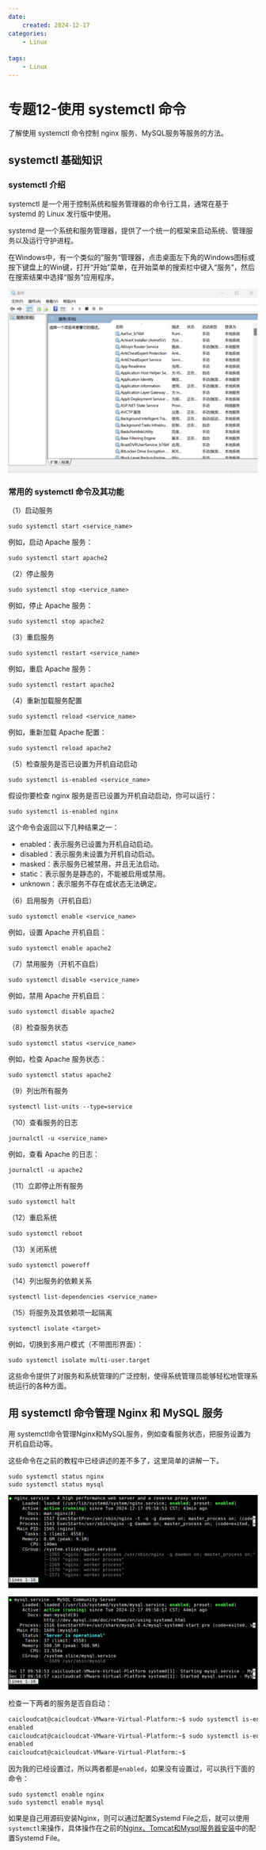 ```yaml
---
date:
    created: 2024-12-17
categories:
    - Linux

tags:
    - Linux
---
```


# 专题12-使用 systemctl 命令

了解使用 systemctl 命令控制 nginx 服务、MySQL服务等服务的方法。
<!-- more -->

## systemctl 基础知识

### systemctl 介绍

systemctl 是一个用于控制系统和服务管理器的命令行工具，通常在基于 systemd 的 Linux 发行版中使用。

systemd 是一个系统和服务管理器，提供了一个统一的框架来启动系统、管理服务以及运行守护进程。

在Windows中，有一个类似的”服务“管理器，点击桌面左下角的Windows图标或按下键盘上的Win键，打开“开始”菜单，在开始菜单的搜索栏中键入“服务”，然后在搜索结果中选择“服务”应用程序。

![](../../../PageImage/Pasted%20image%2020241217103301.png)


### 常用的 systemctl 命令及其功能

（1）启动服务

```shell
sudo systemctl start <service_name>
```

例如，启动 Apache 服务：

```shell
sudo systemctl start apache2
```

（2）停止服务

```shell
sudo systemctl stop <service_name>
```

例如，停止 Apache 服务：

```shell
sudo systemctl stop apache2
```

（3）重启服务

```shell
sudo systemctl restart <service_name>
```

例如，重启 Apache 服务：

```shell
sudo systemctl restart apache2
```

（4）重新加载服务配置

```shell
sudo systemctl reload <service_name>
```

例如，重新加载 Apache 配置：

```shell
sudo systemctl reload apache2
```

（5）检查服务是否已设置为开机自动启动

```shell
sudo systemctl is-enabled <service_name>
```

假设你要检查 nginx 服务是否已设置为开机自动启动，你可以运行：

```shell
sudo systemctl is-enabled nginx
```

这个命令会返回以下几种结果之一：

- enabled：表示服务已设置为开机自动启动。
- disabled：表示服务未设置为开机自动启动。
- masked：表示服务已被禁用，并且无法启动。
- static：表示服务是静态的，不能被启用或禁用。
- unknown：表示服务不存在或状态无法确定。

（6）启用服务（开机自启）

```shell
sudo systemctl enable <service_name>
```

例如，设置 Apache 开机自启：

```shell
sudo systemctl enable apache2
```

（7）禁用服务（开机不自启）

```shell
sudo systemctl disable <service_name>
```

例如，禁用 Apache 开机自启：

```shell
sudo systemctl disable apache2
```

（8）检查服务状态

```shell
sudo systemctl status <service_name>
```

例如，检查 Apache 服务状态：

```shell
sudo systemctl status apache2
```

（9）列出所有服务

```shell
systemctl list-units --type=service
```

（10）查看服务的日志

```shell
journalctl -u <service_name>
```

例如，查看 Apache 的日志：

```shell
journalctl -u apache2
```

（11）立即停止所有服务

```shell
sudo systemctl halt
```

（12）重启系统

```shell
sudo systemctl reboot
```

（13）关闭系统

```shell
sudo systemctl poweroff
```

（14）列出服务的依赖关系

```shell
systemctl list-dependencies <service_name>
```

（15）将服务及其依赖项一起隔离

```shell
systemctl isolate <target>
```

例如，切换到多用户模式（不带图形界面）：

```shell
sudo systemctl isolate multi-user.target
```

这些命令提供了对服务和系统管理的广泛控制，使得系统管理员能够轻松地管理系统运行的各种方面。


## 用 systemctl 命令管理 Nginx 和 MySQL 服务

用 systemctl命令管理Nginx和MySQL服务，例如查看服务状态，把服务设置为开机自启动等。

这些命令在之前的教程中已经讲述的差不多了，这里简单的讲解一下。

```shell
sudo systemctl status nginx
sudo systemctl status mysql
```

![](../../../PageImage/Pasted%20image%2020241217104242.png)

![](../../../PageImage/Pasted%20image%2020241217104320.png)

检查一下两者的服务是否自启动：

```bash
caicloudcat@caicloudcat-VMware-Virtual-Platform:~$ sudo systemctl is-enabled nginx
enabled
caicloudcat@caicloudcat-VMware-Virtual-Platform:~$ sudo systemctl is-enabled mysql
enabled
caicloudcat@caicloudcat-VMware-Virtual-Platform:~$ 
```

因为我的已经设置过，所以两者都是`enabled`，如果没有设置过，可以执行下面的命令：

```shell
sudo systemctl enable nginx
sudo systemctl enable mysql
```

如果是自己用源码安装Nginx，则可以通过配置Systemd File之后，就可以使用`systemctl`来操作，具体操作在之前的[Nginx、Tomcat和Mysql服务器安装](Nginx、Tomcat和Mysql服务器安装.md)中的配置Systemd File。

